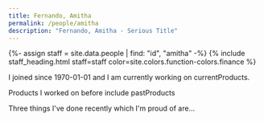 ```yaml
---
title: Fernando, Amitha
permalink: /people/amitha
description: "Fernando, Amitha - Serious Title"
---
```


{%- assign staff = site.data.people | find: "id", "amitha" -%}
{% include staff_heading.html staff=staff color=site.colors.function-colors.finance %}

<p>I joined since 1970-01-01 and I am currently working on currentProducts.</p>

<p>Products I worked on before include pastProducts</p>

<p>Three things I've done recently which I'm proud of are...</p>

